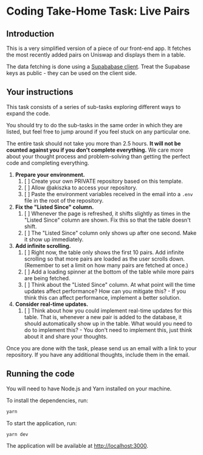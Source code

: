 # Coding Take-Home Task: Live Pairs

## Introduction

This is a very simplified version of a piece of our front-end app.
It fetches the most recently added pairs on Uniswap and displays them in a table.

The data fetching is done using a [Supababase client](https://supabase.com/docs). Treat the Supabase keys as public - they can be used on the client side.

## Your instructions

This task consists of a series of sub-tasks exploring different ways to expand the code.

You should try to do the sub-tasks in the same order in which they are listed, but feel free to jump around if you feel stuck on any particular one.

The entire task should not take you more than 2.5 hours. **It will not be counted against you if you don't complete everything.** We care more about your thought process and problem-solving than getting the perfect code and completing everything.

1. **Prepare your environment.**
   1. [ ] Create your own PRIVATE repository based on this template.
   2. [ ] Allow @akiszka to access your repository.
   3. [ ] Paste the environment variables received in the email into a `.env` file in the root of the repository.
2. **Fix the "Listed Since" column.**
   1. [ ] Whenever the page is refreshed, it shifts slightly as times in the "Listed Since" column are shown. Fix this so that the table doesn't shift.
   2. [ ] The "Listed Since" column only shows up after one second. Make it show up immediately.
3. **Add infinite scrolling.**
   1. [ ] Right now, the table only shows the first 10 pairs. Add infinite scrolling so that more pairs are loaded as the user scrolls down. (Remember to set a limit on how many pairs are fetched at once.)
   2. [ ] Add a loading spinner at the bottom of the table while more pairs are being fetched.
   3. [ ] Think about the "Listed Since" column. At what point will the time updates affect performance? How can you mitigate this? - If you think this can affect performance, implement a better solution.
4. **Consider real-time updates.**
   1. [ ] Think about how you could implement real-time updates for this table. That is, whenever a new pair is added to the database, it should automatically show up in the table. What would you need to do to implement this? - You don't need to implement this, just think about it and share your thoughts.

Once you are done with the task, please send us an email with a link to your repository. If you have any additional thoughts, include them in the email.

## Running the code

You will need to have Node.js and Yarn installed on your machine.

To install the dependencies, run:

```bash
yarn
```

To start the application, run:

```bash
yarn dev
```

The application will be available at [http://localhost:3000](http://localhost:3000).